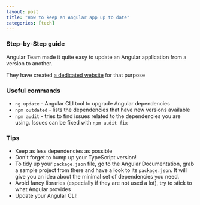 ```yaml
---
layout: post
title: "How to keep an Angular app up to date"
categories: [tech]
---
```


### Step-by-Step guide

Angular Team made it quite easy to update an Angular application from a version to another. 

They have created [a dedicated website](https://update.angular.io) for that purpose

### Useful commands

- `ng update` - Angular CLI tool to upgrade Angular dependencies
- `npm outdated` - lists the dependencies that have new versions available
- `npm audit` - tries to find issues related to the dependencies you are using. Issues can be fixed with `npm audit fix`

### Tips

- Keep as less dependencies as possible
- Don't forget to bump up your TypeScript version! 
- To tidy up your `package.json` file, go to the Angular Documentation, grab a sample project from there and have a look to its `package.json`. It will give you an idea about the minimal set of dependencies you need.
- Avoid fancy libraries (especially if they are not used a lot), try to stick to what Angular provides
- Update your Angular CLI! 